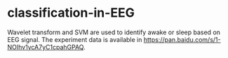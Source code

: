 # classification-in-EEG
Wavelet transform and SVM are used to identify awake or sleep based on EEG signal.
The experiment data is available in https://pan.baidu.com/s/1-NOIhv1ycA7yC1cpahGPAQ.
